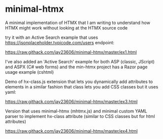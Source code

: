 # minimal-htmx
A minimal implementation of HTMX that I am writing to understand how HTMX might work without looking at the HTMX source code

try it with an Active Search example that uses https://jsonplaceholder.typicode.com/users endpoint:

https://raw.githack.com/jay23606/minimal-htmx/master/ex1.html

I've also added an 'Active Search' example for both ASP (classic, JScript) and ASPX (C# web forms) and the min-htmx project has a Razor page usage example (cshtml)

Demo of hx-class.js extension that lets you dynamically add attributes to elements in a similar fashion that class lets you add CSS classes but it uses yaml:

https://raw.githack.com/jay23606/minimal-htmx/master/ex3.html

Version that uses minimal-htmx (mhtmx.js) and minimal custom YAML parser to implement hx-class attribute (similar to CSS classes but for html attributes)

https://raw.githack.com/jay23606/minimal-htmx/master/ex4.html
